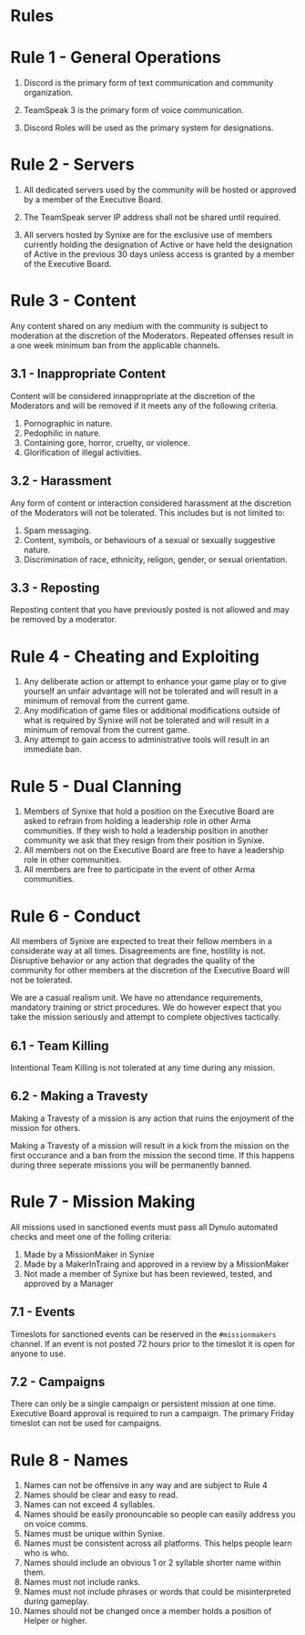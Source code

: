 # Rules

# Rule 1 - General Operations
1. Discord is the primary form of text communication and community organization.

2. TeamSpeak 3 is the primary form of voice communication.

3. Discord Roles will be used as the primary system for designations.

# Rule 2 - Servers
1. All dedicated servers used by the community will be hosted or approved by a member of the Executive Board.

2. The TeamSpeak server IP address shall not be shared until required.

3. All servers hosted by Synixe are for the exclusive use of members currently holding the designation of Active or have held the designation of Active in the previous 30 days unless access is granted by a member of the Executive Board.

# Rule 3 - Content
Any content shared on any medium with the community is subject to moderation at the discretion of the Moderators. Repeated offenses result in a one week minimum ban from the applicable channels.

## 3.1 - Inappropriate Content
Content will be considered innappropriate at the discretion of the Moderators and will be removed if it meets any of the following criteria.
1. Pornographic in nature.
2. Pedophilic in nature.
3. Containing gore, horror, cruelty, or violence.
4. Glorification of illegal activities.

## 3.2 - Harassment
Any form of content or interaction considered harassment at the discretion of the Moderators will not be tolerated.
This includes but is not limited to:
1. Spam messaging.
2. Content, symbols, or behaviours of a sexual or sexually suggestive nature.
3. Discrimination of race, ethnicity, religon, gender, or sexual orientation.

## 3.3 - Reposting
Reposting content that you have previously posted is not allowed and may be removed by a moderator.

# Rule 4 - Cheating and Exploiting
1. Any deliberate action or attempt to enhance your game play or to give yourself an unfair advantage will not be tolerated and will result in a minimum of removal from the current game.
2. Any modification of game files or additional modifications outside of what is required by Synixe will not be tolerated and will result in a minimum of removal from the current game.
3. Any attempt to gain access to administrative tools will result in an immediate ban.

# Rule 5 - Dual Clanning
1. Members of Synixe that hold a position on the Executive Board are asked to refrain from holding a leadership role in other Arma communities. If they wish to hold a leadership position in another community we ask that they resign from their position in Synixe.
2. All members not on the Executive Board are free to have a leadership role in other communities.
3. All members are free to participate in the event of other Arma communities.

# Rule 6 - Conduct
All members of Synixe are expected to treat their fellow members in a considerate way at all times. Disagreements are fine, hostility is not. Disruptive behavior or any action that degrades the quality of the community for other members at the discretion of the Executive Board will not be tolerated.

We are a casual realism unit. We have no attendance requirements, mandatory training or strict procedures. We do however expect that you take the mission seriously and attempt to complete objectives tactically.

## 6.1 - Team Killing
Intentional Team Killing is not tolerated at any time during any mission.

## 6.2 - Making a Travesty
Making a Travesty of a mission is any action that ruins the enjoyment of the mission for others.

Making a Travesty of a mission will result in a kick from the mission on the first occurance and a ban from the mission the second time. If this happens during three seperate missions you will be permanently banned.

# Rule 7 - Mission Making
All missions used in sanctioned events must pass all Dynulo automated checks and meet one of the folling criteria:
1. Made by a MissionMaker in Synixe
2. Made by a MakerInTraing and approved in a review by a MissionMaker
3. Not made a member of Synixe but has been reviewed, tested, and approved by a Manager

## 7.1 - Events
Timeslots for sanctioned events can be reserved in the `#missionmakers` channel. If an event is not posted 72 hours prior to the timeslot it is open for anyone to use.

## 7.2 - Campaigns
There can only be a single campaign or persistent mission at one time. Executive Board approval is required to run a campaign. The primary Friday timeslot can not be used for campaigns.

# Rule 8 - Names
1. Names can not be offensive in any way and are subject to Rule 4
2. Names should be clear and easy to read.
3. Names can not exceed 4 syllables.
4. Names should be easily pronouncable so people can easily address you on voice comms.
5. Names must be unique within Synixe.
6. Names must be consistent across all platforms. This helps people learn who is who.
7. Names should include an obvious 1 or 2 syllable shorter name within them.
8. Names must not include ranks.
9. Names must not include phrases or words that could be misinterpreted during gameplay.
10. Names should not be changed once a member holds a position of Helper or higher.
